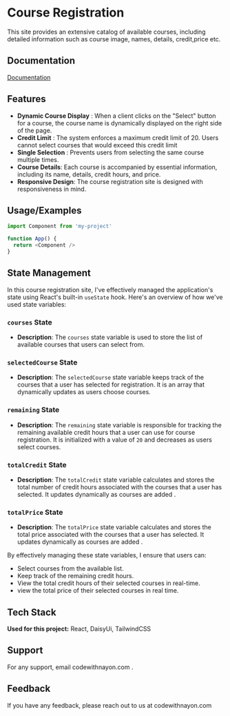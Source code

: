 
# Course Registration

This site provides an extensive catalog of available courses, including detailed information such as course image, names, details, credit,price etc.


## Documentation

[Documentation](https://react.dev/)


## Features

 - **Dynamic Course Display** : When a client clicks on the "Select" button for a course, the course name is dynamically displayed on the right side of the page.
- **Credit Limit** : The system enforces a maximum credit limit of 20. Users cannot select courses that would exceed this credit limit
- **Single Selection** : Prevents users from selecting the same course multiple times.
- **Course Details**: Each course is accompanied by essential information, including its name, details, credit hours, and price.
- **Responsive Design**: The course registration site is designed with responsiveness in mind.

## Usage/Examples

```javascript
import Component from 'my-project'

function App() {
  return <Component />
}
```


## State Management

In this course registration site, I've effectively managed the application's state using React's built-in `useState` hook. Here's an overview of how we've used state variables:

### `courses` State

- **Description**: The `courses` state variable is used to store the list of available courses that users can select from.

### `selectedCourse` State

- **Description**: The `selectedCourse` state variable keeps track of the courses that a user has selected for registration. It is an array that dynamically updates as users choose courses.

### `remaining` State

- **Description**: The `remaining` state variable is responsible for tracking the remaining available credit hours that a user can use for course registration. It is initialized with a value of `20` and decreases as users select courses.

### `totalCredit` State

- **Description**: The `totalCredit` state variable calculates and stores the total number of credit hours associated with the courses that a user has selected. It updates dynamically as courses are added .


### `totalPrice` State

- **Description**: The `totalPrice` state variable calculates and stores the total price associated with the courses that a user has selected. It updates dynamically as courses are added .

By effectively managing these state variables, I ensure that users can:
- Select courses from the available list.
- Keep track of the remaining credit hours.
- View the total credit hours of their selected courses in real-time.
- view the total price of their selected courses in real time.
## Tech Stack

**Used for this project:** React, DaisyUi, TailwindCSS

 


## Support

For any support, email codewithnayon.com .


## Feedback

If you have any feedback, please reach out to us at codewithnayon.com

